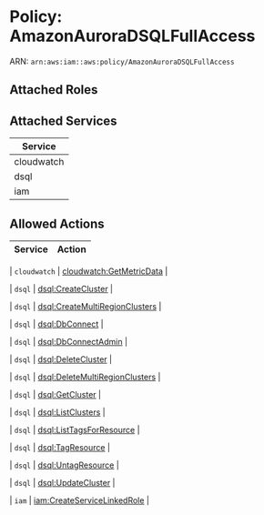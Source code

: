 # Policy: AmazonAuroraDSQLFullAccess

ARN: `arn:aws:iam::aws:policy/AmazonAuroraDSQLFullAccess`

## Attached Roles

## Attached Services

| Service |
|---------|
| cloudwatch |
| dsql |
| iam |

## Allowed Actions

| Service | Action |
|:-------:|--------|

| `cloudwatch` | [cloudwatch:GetMetricData](../actions.md#cloudwatch:getmetricdata) |

| `dsql` | [dsql:CreateCluster](../actions.md#dsql:createcluster) |

| `dsql` | [dsql:CreateMultiRegionClusters](../actions.md#dsql:createmultiregionclusters) |

| `dsql` | [dsql:DbConnect](../actions.md#dsql:dbconnect) |

| `dsql` | [dsql:DbConnectAdmin](../actions.md#dsql:dbconnectadmin) |

| `dsql` | [dsql:DeleteCluster](../actions.md#dsql:deletecluster) |

| `dsql` | [dsql:DeleteMultiRegionClusters](../actions.md#dsql:deletemultiregionclusters) |

| `dsql` | [dsql:GetCluster](../actions.md#dsql:getcluster) |

| `dsql` | [dsql:ListClusters](../actions.md#dsql:listclusters) |

| `dsql` | [dsql:ListTagsForResource](../actions.md#dsql:listtagsforresource) |

| `dsql` | [dsql:TagResource](../actions.md#dsql:tagresource) |

| `dsql` | [dsql:UntagResource](../actions.md#dsql:untagresource) |

| `dsql` | [dsql:UpdateCluster](../actions.md#dsql:updatecluster) |

| `iam` | [iam:CreateServiceLinkedRole](../actions.md#iam:createservicelinkedrole) |
